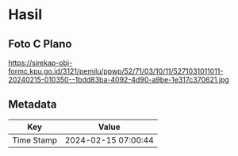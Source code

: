 # Hasil

## Foto C Plano

https://sirekap-obj-formc.kpu.go.id/3121/pemilu/ppwp/52/71/03/10/11/5271031011011-20240215-010350--1bdd83ba-4092-4d90-a9be-1e317c370621.jpg


## Metadata

| Key        | Value               |
| ---------- | ------------------- |
| Time Stamp | 2024-02-15 07:00:44 |



